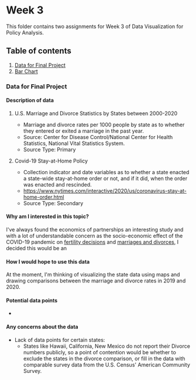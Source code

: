 # Week 3

This folder contains two assignments for Week 3 of Data Visualization for Policy Analysis.

## Table of contents
1. [Data for Final Project](#data)
2. [Bar Chart](#paragraph1)

### Data for Final Project <a name="data"></a>
#### Description of data

1. U.S. Marriage and Divorce Statistics by States between 2000-2020 
    - Marriage and divorce rates per 1000 people by state as to whether they entered or exited a marriage in the past year.
    - Source: Center for Disease Control/National Center for Health Statistics, National Vital Statistics System.
    - Source Type: Primary

2. Covid-19 Stay-at-Home Policy
    - Collection indicator and date variables as to whether a state enacted a state-wide stay-at-home order or not, and if it did, when the order was enacted and rescinded.
    - https://www.nytimes.com/interactive/2020/us/coronavirus-stay-at-home-order.html
    - Source Type: Secondary


#### Why am I interested in this topic?

I've always found the economics of partnerships an interesting study and with a lot of understandable concern as the socio-economic effect of the COVID-19 pandemic on [fertility decisions](https://www.frontiersin.org/articles/10.3389/fpubh.2020.578438/full) and [marriages and divorces](https://www.bgsu.edu/ncfmr/resources/data/family-profiles/westrick-payne-manning-marriage-divorce-covid-pandemic-fp-22-12.html#:~:text=We%20expected%20714%2C997%20divorces%20would,of%20divorces%20occurring%20in%202020.), I decided this would be an

#### How I would hope to use this data
At the moment, I'm thinking of visualizing the state data using maps and drawing comparisons between the marriage and divorce rates in 2019 and 2020.

#### Potential data points
+ 

#### Any concerns about the data
+ Lack of data points for certain states:
    - States like Hawaii, California, New Mexico do not report their Divorce numbers publicly, so a point of contention would be whether to exclude the states in the divorce comparison, or fill in the data with comparable survey data from the U.S. Census' American Community Survey.

